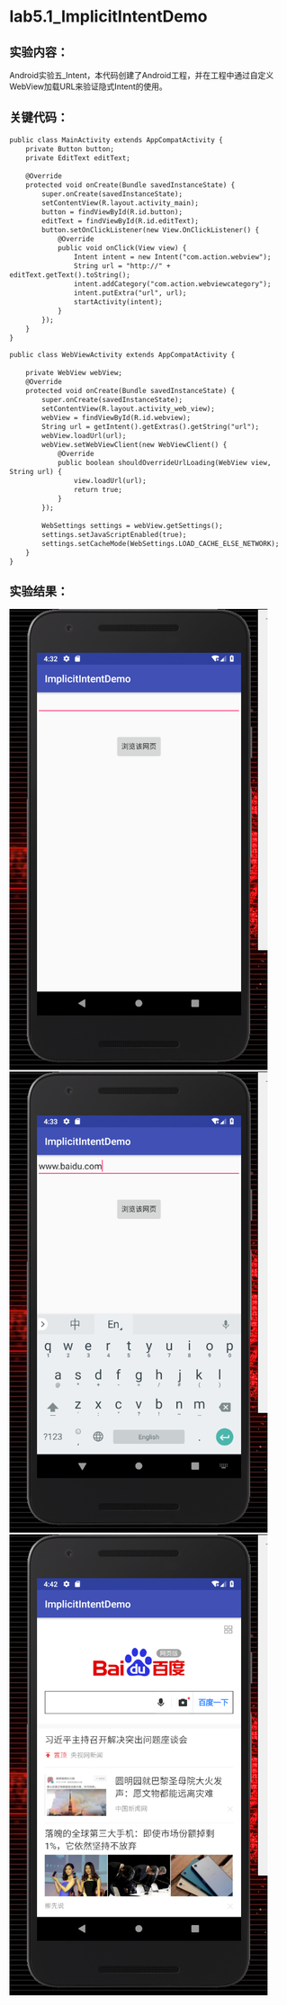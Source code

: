 # lab5.1_ImplicitIntentDemo

## 实验内容：

Android实验五_Intent，本代码创建了Android工程，并在工程中通过自定义WebView加载URL来验证隐式Intent的使用。

## 关键代码：


```
public class MainActivity extends AppCompatActivity {
    private Button button;
    private EditText editText;

    @Override
    protected void onCreate(Bundle savedInstanceState) {
        super.onCreate(savedInstanceState);
        setContentView(R.layout.activity_main);
        button = findViewById(R.id.button);
        editText = findViewById(R.id.editText);
        button.setOnClickListener(new View.OnClickListener() {
            @Override
            public void onClick(View view) {
                Intent intent = new Intent("com.action.webview");
                String url = "http://" + editText.getText().toString();
                intent.addCategory("com.action.webviewcategory");
                intent.putExtra("url", url);
                startActivity(intent);
            }
        });
    }
}

```

```
public class WebViewActivity extends AppCompatActivity {

    private WebView webView;
    @Override
    protected void onCreate(Bundle savedInstanceState) {
        super.onCreate(savedInstanceState);
        setContentView(R.layout.activity_web_view);
        webView = findViewById(R.id.webview);
        String url = getIntent().getExtras().getString("url");
        webView.loadUrl(url);
        webView.setWebViewClient(new WebViewClient() {
            @Override
            public boolean shouldOverrideUrlLoading(WebView view, String url) {
                view.loadUrl(url);
                return true;
            }
        });

        WebSettings settings = webView.getSettings();
        settings.setJavaScriptEnabled(true);
        settings.setCacheMode(WebSettings.LOAD_CACHE_ELSE_NETWORK);
    }
}
```

## 实验结果：
![Image text](https://github.com/Apple-Jobs/img-folder/blob/master/web51.png)<br>
![Image text](https://github.com/Apple-Jobs/img-folder/blob/master/web52.png)<br>
![Image text](https://github.com/Apple-Jobs/img-folder/blob/master/web53.png)<br>

